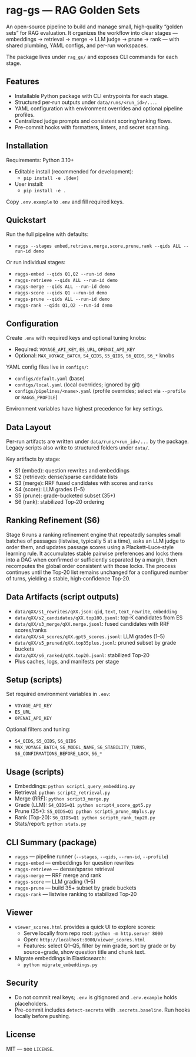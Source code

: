 # rag-gs — RAG Golden Sets

An open-source pipeline to build and manage small, high‑quality “golden sets” for RAG evaluation. It organizes the workflow into clear stages — embeddings → retrieval → merge → LLM judge → prune → rank — with shared plumbing, YAML configs, and per-run workspaces.

The package lives under `rag_gs/` and exposes CLI commands for each stage.

## Features

- Installable Python package with CLI entrypoints for each stage.
- Structured per-run outputs under `data/runs/<run_id>/...`.
- YAML configuration with environment overrides and optional pipeline profiles.
- Centralized judge prompts and consistent scoring/ranking flows.
- Pre-commit hooks with formatters, linters, and secret scanning.

## Installation

Requirements: Python 3.10+

- Editable install (recommended for development):
  - `pip install -e .[dev]`
- User install:
  - `pip install -e .`

Copy `.env.example` to `.env` and fill required keys.

## Quickstart

Run the full pipeline with defaults:

- `raggs --stages embed,retrieve,merge,score,prune,rank --qids ALL --run-id demo`

Or run individual stages:

- `raggs-embed --qids Q1,Q2 --run-id demo`
- `raggs-retrieve --qids ALL --run-id demo`
- `raggs-merge --qids ALL --run-id demo`
- `raggs-score --qids Q1 --run-id demo`
- `raggs-prune --qids ALL --run-id demo`
- `raggs-rank --qids Q1,Q2 --run-id demo`

## Configuration

Create `.env` with required keys and optional tuning knobs:

- Required: `VOYAGE_API_KEY`, `ES_URL`, `OPENAI_API_KEY`
- Optional: `MAX_VOYAGE_BATCH`, `S4_QIDS`, `S5_QIDS`, `S6_QIDS`, `S6_*` knobs

YAML config files live in `configs/`:

- `configs/default.yaml` (base)
- `configs/local.yaml` (local overrides; ignored by git)
- `configs/pipelines/<name>.yaml` (profile overrides; select via `--profile` or `RAGGS_PROFILE`)

Environment variables have highest precedence for key settings.

## Data Layout

Per-run artifacts are written under `data/runs/<run_id>/...` by the package. Legacy scripts also write to structured folders under `data/`.

Key artifacts by stage:

- S1 (embed): question rewrites and embeddings
- S2 (retrieve): dense/sparse candidate lists
- S3 (merge): RRF fused candidates with scores and ranks
- S4 (score): LLM grades (1–5)
- S5 (prune): grade-bucketed subset (35+)
- S6 (rank): stabilized Top‑20 ordering

## Ranking Refinement (S6)

Stage 6 runs a ranking refinement engine that repeatedly samples small batches of passages (listwise, typically 5 at a time), asks an LLM judge to order them, and updates passage scores using a Plackett–Luce‑style learning rule. It accumulates stable pairwise preferences and locks them into a DAG when confirmed or sufficiently separated by a margin, then recomputes the global order consistent with those locks. The process continues until the Top‑20 list remains unchanged for a configured number of turns, yielding a stable, high‑confidence Top‑20.


## Data Artifacts (script outputs)

- `data/qXX/s1_rewrites/qXX.json`: `qid`, `text`, `text_rewrite`, `embedding`
- `data/qXX/s2_candidates/qXX.top100.jsonl`: top‑K candidates from ES
- `data/qXX/s3_merge/qXX.merge.jsonl`: fused candidates with RRF scores/ranks
- `data/qXX/s4_scores/qXX.gpt5_scores.jsonl`: LLM grades (1–5)
- `data/qXX/s5_pruned/qXX.top35plus.jsonl`: pruned subset by grade buckets
- `data/qXX/s6_ranked/qXX.top20.jsonl`: stabilized Top‑20
- Plus caches, logs, and manifests per stage

## Setup (scripts)

Set required environment variables in `.env`:

- `VOYAGE_API_KEY`
- `ES_URL`
- `OPENAI_API_KEY`

Optional filters and tuning:

- `S4_QIDS`, `S5_QIDS`, `S6_QIDS`
- `MAX_VOYAGE_BATCH`, `S6_MODEL_NAME`, `S6_STABILITY_TURNS`, `S6_CONFIRMATIONS_BEFORE_LOCK`, `S6_*`

## Usage (scripts)

- Embeddings: `python script1_query_embedding.py`
- Retrieval: `python script2_retrieval.py`
- Merge (RRF): `python script3_merge.py`
- Grade (LLM): `S4_QIDS=Q1 python script4_score_gpt5.py`
- Prune (35+): `S5_QIDS=Q1 python script5_prune_40plus.py`
- Rank (Top‑20): `S6_QIDS=Q1 python script6_rank_top20.py`
- Stats/report: `python stats.py`

## CLI Summary (package)

- `raggs` — pipeline runner (`--stages`, `--qids`, `--run-id`, `--profile`)
- `raggs-embed` — embeddings for question rewrites
- `raggs-retrieve` — dense/sparse retrieval
- `raggs-merge` — RRF merge and rank
- `raggs-score` — LLM grading (1–5)
- `raggs-prune` — build 35+ subset by grade buckets
- `raggs-rank` — listwise ranking to stabilized Top‑20

## Viewer

- `viewer_scores.html` provides a quick UI to explore scores:
  - Serve locally from repo root: `python -m http.server 8000`
  - Open: `http://localhost:8000/viewer_scores.html`
  - Features: select Q1–Q5, filter by min grade, sort by grade or by source+grade, show question title and chunk text.
- Migrate embeddings in Elasticsearch:
  - `python migrate_embeddings.py`

## Security

- Do not commit real keys; `.env` is gitignored and `.env.example` holds placeholders.
- Pre-commit includes `detect-secrets` with `.secrets.baseline`. Run hooks locally before pushing.

## License

MIT — see `LICENSE`.
